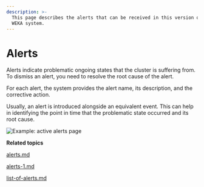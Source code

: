 ```yaml
---
description: >-
  This page describes the alerts that can be received in this version of the
  WEKA system.
---
```


# Alerts

Alerts indicate problematic ongoing states that the cluster is suffering from. To dismiss an alert, you need to resolve the root cause of the alert.

For each alert, the system provides the alert name, its description, and the corrective action.

Usually, an alert is introduced alongside an equivalent event. This can help in identifying the point in time that the problematic state occurred and its root cause.

![Example: active alerts page](<../../.gitbook/assets/wmng\_alerts\_overview (1).png>)



**Related topics**

[alerts.md](alerts.md "mention")

[alerts-1.md](alerts-1.md "mention")

[list-of-alerts.md](list-of-alerts.md "mention")
